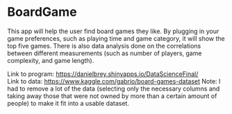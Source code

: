 # BoardGame

This app will help the user find board games they like. By plugging in your game preferences, such as playing time and game category, it will show the top five games. There is also data analysis done on the correlations between different measurements (such as number of players, game complexity, and game length).

Link to program: https://danielbrey.shinyapps.io/DataScienceFinal/  
Link to data: https://www.kaggle.com/gabrio/board-games-dataset
Note: I had to remove a lot of the data (selecting only the necessary columns and taking away those that were not owned by more than a certain amount of people) to make it fit into a usable dataset.
